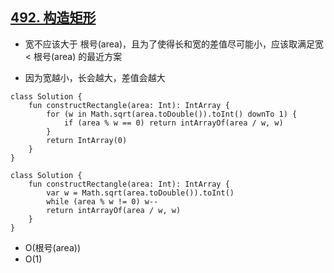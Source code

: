 ## [492. 构造矩形](https://leetcode.cn/problems/construct-the-rectangle/description/)

- 宽不应该大于 根号(area)，且为了使得长和宽的差值尽可能小，应该取满足宽 < 根号(area) 的最近方案

- 因为宽越小，长会越大，差值会越大

```
class Solution {
    fun constructRectangle(area: Int): IntArray {
        for (w in Math.sqrt(area.toDouble()).toInt() downTo 1) {
            if (area % w == 0) return intArrayOf(area / w, w)
        }
        return IntArray(0)
    }
}
```

```
class Solution {
    fun constructRectangle(area: Int): IntArray {
        var w = Math.sqrt(area.toDouble()).toInt()
        while (area % w != 0) w--
        return intArrayOf(area / w, w)
    }
}
```

- O(根号(area))
- O(1)
